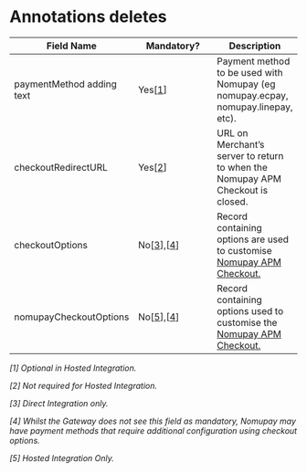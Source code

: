 # Annotations deletes

<table><thead><tr><th>Field Name</th><th width="134.33333333333331">Mandatory?</th><th>Description</th></tr></thead><tbody><tr><td>paymentMethod adding text</td><td>Yes[<a data-footnote-ref href="#user-content-fn-1">1</a>]</td><td>Payment method to be used with Nomupay (eg nomupay.ecpay, nomupay.linepay, etc).</td></tr><tr><td>checkoutRedirectURL</td><td>Yes[<a data-footnote-ref href="#user-content-fn-2">2</a>]</td><td>URL on Merchant’s server to return to when the Nomupay APM Checkout is closed.</td></tr><tr><td>checkoutOptions</td><td>No[<a data-footnote-ref href="#user-content-fn-3">3</a>],[<a data-footnote-ref href="#user-content-fn-4">4</a>]</td><td>Record containing options are used to customise <a href="page-3.md#checkout-options-hosted-and-direct-integration">Nomupay APM Checkout.</a></td></tr><tr><td>nomupayCheckoutOptions</td><td>No[<a data-footnote-ref href="#user-content-fn-5">5</a>],[<a data-footnote-ref href="#user-content-fn-6">4</a>]</td><td>Record containing options used to customise the <a href="page-3.md#checkout-options-hosted-and-direct-integration">Nomupay APM Checkout.</a></td></tr></tbody></table>

_\[1] Optional in Hosted Integration._

_\[2] Not required for Hosted Integration._

_\[3] Direct Integration only._

_\[4] Whilst the Gateway does not see this field as mandatory, Nomupay may have payment methods that require additional configuration using checkout options._

_\[5] Hosted Integration Only._



[^1]: Optional in Hosted Integration.

[^2]: hellooooo

[^3]: Direct Integration only.

[^4]: adding more info here

[^5]: Hosted Integration Only.

[^6]: helaaaaaaooooouuu
